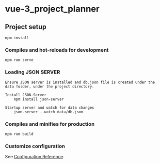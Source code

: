 # vue-3_project_planner

## Project setup
```
npm install

```

### Compiles and hot-reloads for development
```
npm run serve
```
### Loading JSON SERVER
```
Ensure JSON server is installed and db.json file is created under the data folder, under the project directory.

Install JSON-Server
    npm install json-server

Startup server and watch for data changes
    json-server --watch data/db.json
```


### Compiles and minifies for production
```
npm run build
```

### Customize configuration
See [Configuration Reference](https://cli.vuejs.org/config/).
